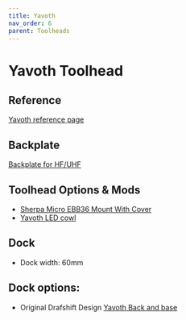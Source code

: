 ```yaml
---
title: Yavoth
nav_order: 6
parent: Toolheads
---
```

<!-- Use the page layout at TOC.md:  https://github.com/sdylewski/StealthChanger/blob/main/docs/TOC.md -->
# Yavoth Toolhead

## Reference
[Yavoth reference page](https://github.com/chirpy2605/voron/tree/main/V0/Yavoth)

## Backplate

[Backplate for HF/UHF](https://github.com/DraftShift/StealthChanger/tree/main/STLs/Backplates)

## Toolhead Options & Mods
* [Sherpa Micro EBB36 Mount With Cover](https://github.com/DraftShift/StealthChanger/tree/main/UserMods/N3MI-DG/Sherpa_Micro_EBB36_Mount)
* [Yavoth LED cowl](https://github.com/DraftShift/StealthChanger/tree/main/UserMods/jdmontgomer/Yavoth_LED_Cowl)
  
  
## Dock
* Dock width: 60mm

## Dock options:

* Original Drafshift Design [Yavoth Back and base](https://github.com/DraftShift/ModularDock/tree/main/STLs/Yavoth)
  
